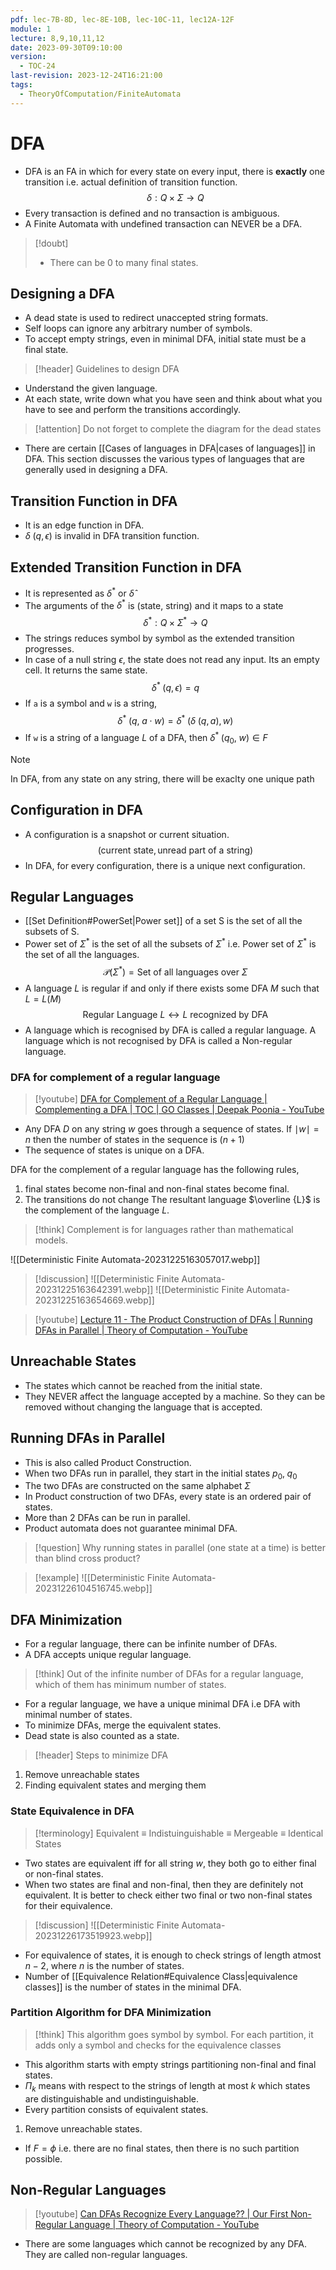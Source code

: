 ```yaml
---
pdf: lec-7B-8D, lec-8E-10B, lec-10C-11, lec12A-12F
module: 1
lecture: 8,9,10,11,12
date: 2023-09-30T09:10:00
version:
  - TOC-24
last-revision: 2023-12-24T16:21:00
tags:
  - TheoryOfComputation/FiniteAutomata
---
```

# DFA

- DFA is an FA in which for every state on every input, there is **exactly** one transition i.e. actual definition of transition function.
$$
\delta : Q \times \Sigma \rightarrow Q
$$
- Every transaction is defined and no transaction is ambiguous.
- A Finite Automata with undefined transaction can NEVER be a DFA.

> [!doubt] 
> - There can be 0 to many final states.

## Designing a DFA

- A dead state is used to redirect unaccepted string formats.
- Self loops can ignore any arbitrary number of symbols.
- To accept empty strings, even in minimal DFA, initial state must be a final state.

> [!header] Guidelines to design DFA
- Understand the given language.
- At each state, write down what you have seen and think about what you have to see and perform the transitions accordingly.

> [!attention] Do not forget to complete the diagram for the dead states

- There are certain [[Cases of languages in DFA|cases of languages]] in DFA. This section discusses the various types of languages that are generally used in designing a DFA.

## Transition Function in DFA
- It is an edge function in DFA.
- $\delta\; (q, \epsilon)$ is invalid in DFA transition function.

## Extended Transition Function in DFA

- It is represented as $\delta^*$ or $\hat{\delta}$ 
- The arguments of the $\delta^*$ is (state, string) and it maps to a state
$$
\delta^\ast : Q \times \Sigma^\ast \rightarrow Q
$$
- The strings reduces symbol by symbol as the extended transition progresses.
- In case of a null string $\epsilon$, the state does not read any input. Its an empty cell. It returns the same state.
$$
\delta^*\;(q, \epsilon) = q
$$
- If `a` is a symbol and `w` is a string,
$$
\delta^* \;(q,\;a \cdot w) = \delta^* \;(\delta\;(q, a), w)
$$
- If `w` is a string of a language $L$ of a DFA, then $\delta^\ast \;(q_0,\; w) \in F$ 

> [!NOTE] 
> In DFA, from any state on any string, there will be exaclty one unique path

## Configuration in DFA
- A configuration is a snapshot or current situation.
$$
(\text{current state}, \text{unread part of a string})
$$
- In DFA, for every configuration, there is a unique next configuration.

## Regular Languages

- [[Set Definition#PowerSet|Power set]] of a set S is the set of all the subsets of S.
- Power set of $\Sigma^*$ is the set of all the subsets of $\Sigma^*$ i.e. Power set of $\Sigma^* {}$ is the set of all the languages.
$$
\mathcal{P}(\Sigma^\ast) = \text{Set of all languages over } \Sigma
$$
- A language $L$ is regular if and only if there exists some DFA ${} M$ such that ${} L = L(M)$
$$
\text{Regular Language } L \leftrightarrow L \text{ recognized by DFA}
$$
- A language which is recognised by DFA is called a regular language. A language which is not recognised by DFA is called a Non-regular language.

### DFA for complement of a regular language
> [!youtube] [DFA for Complement of a Regular Language | Complementing a DFA | TOC | GO Classes | Deepak Poonia - YouTube](https://www.youtube.com/watch?v=HE2iPU8qZaQ)

- Any DFA $D$ on any string $w$ goes through a sequence of states. If $\mid w \mid = n$ then the number of states in the sequence is $(n + 1)$
- The sequence of states is unique on a DFA.

DFA for the complement of a regular language has the following rules,
1. final states become non-final and non-final states become final.
2. The transitions do not change
The resultant language $\overline {L}$ is the complement of the language $L$.

> [!think] 
> Complement is for languages rather than mathematical models.

![[Deterministic Finite Automata-20231225163057017.webp]]

> [!discussion] 
> ![[Deterministic Finite Automata-20231225163642391.webp]]
> ![[Deterministic Finite Automata-20231225163654669.webp]]

> [!youtube] [Lecture 11 - The Product Construction of DFAs | Running DFAs in Parallel | Theory of Computation - YouTube](https://www.youtube.com/watch?v=jadiLyb2hT4)

## Unreachable States
- The states which cannot be reached from the initial state.
- They NEVER affect the language accepted by a machine. So they can be removed without changing the language that is accepted.

## Running DFAs in Parallel
- This is also called Product Construction.
- When two DFAs run in parallel, they start in the initial states $p_0,\; q_0$ 
- The two DFAs are constructed on the same alphabet $\Sigma$ 
- In Product construction of two DFAs, every state is an ordered pair of states.
- More than 2 DFAs can be run in parallel.
- Product automata does not guarantee minimal DFA.

> [!question] 
> Why running states in parallel (one state at a time) is better than blind cross product?


> [!example] 
> ![[Deterministic Finite Automata-20231226104516745.webp]]

## DFA Minimization

- For a regular language, there can be infinite number of DFAs.
- A DFA accepts unique regular language.

> [!think] 
> Out of the infinite number of DFAs for a regular language, which of them has minimum number of states.

- For a regular language, we have a unique minimal DFA i.e DFA with minimal number of states.
- To minimize DFAs, merge the equivalent states.
- Dead state is also counted as a state.

> [!header] Steps to minimize DFA
1. Remove unreachable states
2. Finding equivalent states and merging them

### State Equivalence in DFA

> [!terminology]
> Equivalent $\equiv$ Indistuinguishable $\equiv$ Mergeable $\equiv$ Identical States

- Two states are equivalent iff for all string $w$, they both go to either final or non-final states.
- When two states are final and non-final, then they are definitely not equivalent. It is better to check either two final or two non-final states for their equivalence.

> [!discussion] 
> ![[Deterministic Finite Automata-20231226173519923.webp]]

- For equivalence of states, it is enough to check strings of length atmost $n - 2$, where $n$ is the number of states.
- Number of [[Equivalence Relation#Equivalence Class|equivalence classes]] is the number of states in the minimal DFA.

### Partition Algorithm for DFA Minimization

> [!think] 
> This algorithm goes symbol by symbol. For each partition, it adds only a symbol and checks for the equivalence classes
- This algorithm starts with empty strings partitioning non-final and final states.
- $\Pi_k$ means with respect to the strings of length at most $k$ which states are distinguishable and undistinguishable.
- Every partition consists of equivalent states.

1. Remove unreachable states.

- If $F = \phi$ i.e. there are no final states, then there is no such partition possible.

## Non-Regular Languages
> [!youtube] [Can DFAs Recognize Every Language?? | Our First Non-Regular Language | Theory of Computation - YouTube](https://www.youtube.com/watch?v=oHhCBfYhXPg)

- There are some languages which cannot be recognized by any DFA. They are called non-regular languages.
